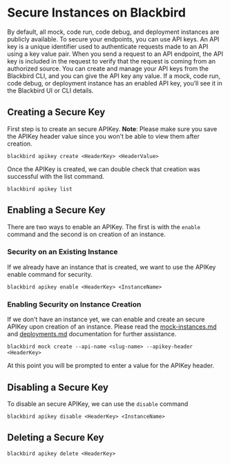 # Secure Instances on Blackbird

By default, all mock, code run, code debug, and deployment instances are publicly available. To secure your endpoints, you can use API keys. An API key is a unique identifier used to authenticate requests made to an API using a key value pair. When you send a request to an API endpoint, the API key is included in the request to verify that the request is coming from an authorized source. You can create and manage your API keys from the Blackbird CLI, and you can give the API key any value. If a mock, code run, code debug, or deployment instance has an enabled API key, you’ll see it in the Blackbird UI or CLI details.

## Creating a Secure Key

First step is to create an secure APIKey. **Note**: Please make sure you save the APIKey header value since you won't be able to view them after creation.

```shell
blackbird apikey create <HeaderKey> <HeaderValue>
```

Once the APIKey is created, we can double check that creation was successful with the list command.

```shell
blackbird apikey list
```

## Enabling a Secure Key

There are two ways to enable an APIKey. The first is with the `enable` command and the second is on creation of an instance.

### Security on an Existing Instance

If we already have an instance that is created, we want to use the APIKey enable command for security.

```shell
blackbird apikey enable <HeaderKey> <InstanceName>
```

### Enabling Security on Instance Creation

If we don't have an instance yet, we can enable and create an secure APIKey upon creation of an instance. Please read the [mock-instances.md](../usage-guides/mock-instances.md "mention") and [deployments.md](../usage-guides/deployments.md "mention") documentation for further assistance.

```shell
blackbird mock create --api-name <slug-name> --apikey-header <HeaderKey>
```

At this point you will be prompted to enter a value for the APIKey header.

## Disabling a Secure Key

To disable an secure APIKey, we can use the `disable` command

```shell
blackbird apikey disable <HeaderKey> <InstanceName>
```

## Deleting a Secure Key

```shell
blackbird apikey delete <HeaderKey>
```
